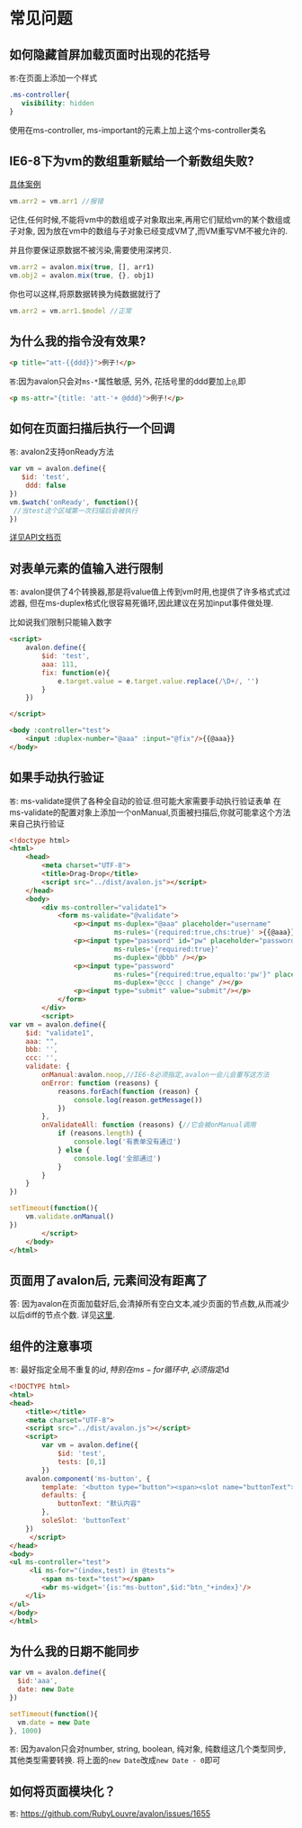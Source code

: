 <!-- toc -->
# 常见问题


## 如何隐藏首屏加载页面时出现的花括号 ##
`答`:在页面上添加一个样式

```css
.ms-controller{
   visibility: hidden
}
```

使用在ms-controller, ms-important的元素上加上这个ms-controller类名

## IE6-8下为vm的数组重新赋给一个新数组失败? ##
[具体案例](https://github.com/RubyLouvre/avalon/issues/1531)
```javascript
vm.arr2 = vm.arr1 //报错

```
记住,任何时候,不能将vm中的数组或子对象取出来,再用它们赋给vm的某个数组或子对象,
因为放在vm中的数组与子对象已经变成VM了,而VM重写VM不被允许的.

并且你要保证原数据不被污染,需要使用深拷贝.
```javascript
vm.arr2 = avalon.mix(true, [], arr1)
vm.obj2 = avalon.mix(true, {}, obj1)

```
你也可以这样,将原数据转换为纯数据就行了
```javascript
vm.arr2 = vm.arr1.$model //正常

```
## 为什么我的指令没有效果? ##

```html
<p title="att-{{ddd}}">例子!</p>

```  
     
`答`:因为avalon只会对`ms-*`属性敏感, 另外, 花括号里的ddd要加上`@`,即
```html
<p ms-attr="{title: 'att-'+ @ddd}">例子!</p>

```

## 如何在页面扫描后执行一个回调 ##
`答`: avalon2支持onReady方法

```javascript
var vm = avalon.define({
   $id: 'test',
    ddd: false
})
vm.$watch('onReady', function(){
 //当test这个区域第一次扫描后会被执行
})
```
[详见API文档页](http://avalonjs.coding.me/cn/api.html#scan)

## 对表单元素的值输入进行限制

`答`: avalon提供了4个转换器,那是将value值上传到vm时用,也提供了许多格式式过滤器,
但在ms-duplex格式化很容易死循环,因此建议在另加input事件做处理.

比如说我们限制只能输入数字
```html
<script>
    avalon.define({
        $id: 'test',
        aaa: 111,
        fix: function(e){
            e.target.value = e.target.value.replace(/\D+/, '')
        }
    })

</script>

<body :controller="test">
    <input :duplex-number="@aaa" :input="@fix"/>{{@aaa}}
</body>


```


## 如果手动执行验证 ##

`答`: ms-validate提供了各种全自动的验证.但可能大家需要手动执行验证表单
在ms-validate的配置对象上添加一个onManual,页面被扫描后,你就可能拿这个方法来自己执行验证

```html
<!doctype html>
<html>
    <head>
        <meta charset="UTF-8">
        <title>Drag-Drop</title>
        <script src="../dist/avalon.js"></script>
    </head>
    <body>
        <div ms-controller="validate1">
            <form ms-validate="@validate">
                <p><input ms-duplex="@aaa" placeholder="username"
                          ms-rules='{required:true,chs:true}' >{{@aaa}}</p>
                <p><input type="password" id="pw" placeholder="password"
                          ms-rules='{required:true}' 
                          ms-duplex="@bbb" /></p>
                <p><input type="password" 
                          ms-rules="{required:true,equalto:'pw'}" placeholder="再填一次"
                          ms-duplex="@ccc | change" /></p>
                <p><input type="submit" value="submit"/></p>
            </form>
        </div>
        <script>
var vm = avalon.define({
    $id: "validate1",
    aaa: "",
    bbb: '',
    ccc: '',
    validate: {
        onManual:avalon.noop,//IE6-8必须指定,avalon一会儿会重写这方法
        onError: function (reasons) {
            reasons.forEach(function (reason) {
                console.log(reason.getMessage())
            })
        },
        onValidateAll: function (reasons) {//它会被onManual调用
            if (reasons.length) {
                console.log('有表单没有通过')
            } else {
                console.log('全部通过')
            }
        }
    }
})

setTimeout(function(){
    vm.validate.onManual()
})
        </script>
    </body>
</html>
```

## 页面用了avalon后, 元素间没有距离了

答: 因为avalon在页面加载好后,会清掉所有空白文本,减少页面的节点数,从而减少以后diff的节点个数. 详见[这里](virtualdom.md).

## 组件的注意事项 ##

`答`: 最好指定全局不重复的$id,特别在ms-for循环中,必须指定$id
```html
<!DOCTYPE html>
<html>
<head>
    <title></title>
    <meta charset="UTF-8">
    <script src="../dist/avalon.js"></script>
    <script>
        var vm = avalon.define({
            $id: 'test',
            tests: [0,1]
        })
    avalon.component('ms-button', {
        template: '<button type="button"><span><slot name="buttonText"></slot></span></button>',
        defaults: {
            buttonText: "默认内容"
        },
        soleSlot: 'buttonText'
    })
     </script>
</head>
<body>
<ul ms-controller="test">
     <li ms-for="(index,test) in @tests">
        <span ms-text="test"></span>
        <wbr ms-widget='{is:"ms-button",$id:"btn_"+index}'/>
    </li>
</ul>
</body>
</html>
```

## 为什么我的日期不能同步
```javascript
var vm = avalon.define({
  $id:'aaa',
  date: new Date
})

setTimeout(function(){
  vm.date = new Date
}, 1000)

```

`答`: 因为avalon只会对number, string, boolean, 纯对象, 纯数组这几个类型同步, 其他类型需要转换.
将上面的`new Date`改成`new Date - 0`即可

## 如何将页面模块化？
`答`: https://github.com/RubyLouvre/avalon/issues/1655